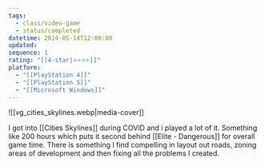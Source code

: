 ```yaml
---
tags:
  - class/video-game
  - status/completed
datetime: 2024-05-14T12:00:00
updated: 
sequence: 1
rating: "[[4-star|⭐️⭐️⭐️⭐️]]"
platform:
  - "[[PlayStation 4]]"
  - "[[PlayStation 5]]"
  - "[[Microsoft Windows]]"
---
```

![[vg_cities_skylines.webp|media-cover]]

I got into [[Cities Skylines]] during COVID and i played a lot of it. Something like 200 hours which puts it second behind [[Elite - Dangerous]] for overall game time. There is something I find compelling in layout out roads, zoning areas of development and then fixing all the problems I created.